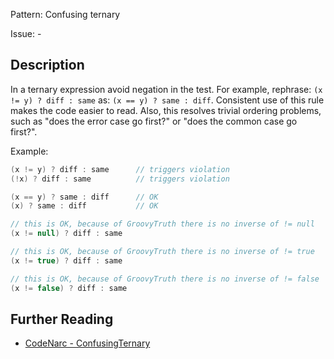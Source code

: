 Pattern: Confusing ternary

Issue: -

## Description

In a ternary expression avoid negation in the test. For example, rephrase: `(x != y) ? diff : same` as: `(x == y) ? same : diff`. Consistent use of this rule makes the code easier to read. Also, this resolves trivial ordering problems, such as "does the error case go first?" or "does the common case go first?".

Example:

``` groovy
(x != y) ? diff : same      // triggers violation
(!x) ? diff : same          // triggers violation

(x == y) ? same : diff      // OK
(x) ? same : diff           // OK

// this is OK, because of GroovyTruth there is no inverse of != null
(x != null) ? diff : same

// this is OK, because of GroovyTruth there is no inverse of != true
(x != true) ? diff : same

// this is OK, because of GroovyTruth there is no inverse of != false
(x != false) ? diff : same
```

## Further Reading

* [CodeNarc - ConfusingTernary](https://codenarc.github.io/CodeNarc/codenarc-rules-convention.html#confusingternary-rule)
